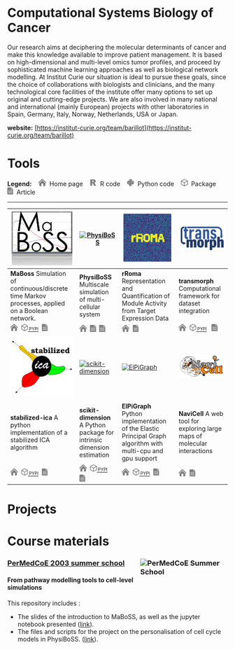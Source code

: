 # Computational Systems Biology of Cancer

Our research aims at deciphering the molecular determinants of cancer and make this knowledge available to improve patient management. It is based on high-dimensional and multi-level omics tumor profiles, and proceed by sophisticated machine learning approaches as well as biological network modelling. At Institut Curie our situation is ideal to pursue these goals, since the choice of collaborations with biologists and clinicians, and the many technological core facilities of the institute offer many options to set up original and cutting-edge projects. We are also involved in many national and international (mainly European) projects with other laboratories in Spain, Germany, Italy, Norway, Netherlands, USA or Japan.

**website:** [https://institut-curie.org/team/barillot](https://institut-curie.org/team/barillot)
# Tools

**Legend:**&nbsp;&nbsp;&nbsp;
<img src="https://raw.githubusercontent.com/sysbio-curie/.github/main/profile/icons/home.svg" height="16">
&nbsp;Home page&nbsp;&nbsp;&nbsp;
<img src="https://raw.githubusercontent.com/sysbio-curie/.github/main/profile/icons/r.svg" height="16">
&nbsp;R code&nbsp;&nbsp;&nbsp;
<img src="https://raw.githubusercontent.com/sysbio-curie/.github/main/profile/icons/python.svg" height="16">
&nbsp;Python code&nbsp;&nbsp;&nbsp;
<img src="https://raw.githubusercontent.com/sysbio-curie/.github/main/profile/icons/package.svg" height="16">
&nbsp;Package&nbsp;&nbsp;&nbsp;
<img src="https://raw.githubusercontent.com/sysbio-curie/.github/main/profile/icons/article.svg" height="16">
&nbsp;Article

***

| [<img alt="MaBoSS" src="https://raw.githubusercontent.com/sysbio-curie/.github/main/profile/logos/maboss_logo.jpg" width="200"/>](https://github.com/sysbio-curie/MaBoSS-env-2.0) | [<img alt="PhysiBoSS" src="https://avatars.githubusercontent.com/u/77400927?s=200&v=4" width="200"/>](https://github.com/PhysiBoSS/PhysiBoSS) | [<img alt="rROMA" src="https://raw.githubusercontent.com/sysbio-curie/.github/main/profile/logos/rROMA_logo_final_v1.png" width="200"/>](https://github.com/sysbio-curie/rROMA) | [<img alt="transmorph" src="https://raw.githubusercontent.com/sysbio-curie/.github/main/profile/logos/transmorph_logo.png" width="200"/>](https://github.com/sysbio-curie/transmorph) |
| --- | --- | --- | --- |
| **MaBoss**  Simulation of continuous/discrete time Markov processes, applied on a Boolean network.  | **PhysiBoSS** Multiscale simulation of multi-cellular system  | **rRoma** Representation and Quantification of Module Activity from Target Expression Data | **transmorph** Computational framework for dataset integration |
|[<img src="https://raw.githubusercontent.com/sysbio-curie/.github/main/profile/icons/home.svg" height="16">](https://maboss.curie.fr/)&nbsp;&nbsp;[<img src="https://raw.githubusercontent.com/sysbio-curie/.github/main/profile/icons/package.svg" height="16"><sub><sup> PYPI</sup></sub>](https://pypi.org/project/cmaboss/)&nbsp;&nbsp;[<img src="https://raw.githubusercontent.com/sysbio-curie/.github/main/profile/icons/article.svg" height="16">](https://academic.oup.com/bioinformatics/article/33/14/2226/3059141)&nbsp;&nbsp;|[<img src="https://raw.githubusercontent.com/sysbio-curie/.github/main/profile/icons/home.svg" height="16">](https://github.com/PhysiBoSS/PhysiBoSS/)&nbsp;&nbsp;[<img src="https://raw.githubusercontent.com/sysbio-curie/.github/main/profile/icons/article.svg" height="16">](https://academic.oup.com/bioinformatics/article/35/7/1188/5087713)&nbsp;&nbsp;[<img src="https://raw.githubusercontent.com/sysbio-curie/.github/main/profile/icons/article.svg" height="16">](https://www.nature.com/articles/s41540-023-00314-4)&nbsp;&nbsp;|[<img src="https://raw.githubusercontent.com/sysbio-curie/.github/main/profile/icons/home.svg" height="16">](https://sysbio-curie.github.io/rROMA/index.html)&nbsp;&nbsp;[<img src="https://raw.githubusercontent.com/sysbio-curie/.github/main/profile/icons/article.svg" height="16">](https://www.frontiersin.org/articles/10.3389/fgene.2016.00018/full)&nbsp;&nbsp;|[<img src="https://raw.githubusercontent.com/sysbio-curie/.github/main/profile/icons/home.svg" height="16">](https://transmorph.readthedocs.io/)&nbsp;&nbsp;[<img src="https://raw.githubusercontent.com/sysbio-curie/.github/main/profile/icons/package.svg" height="16"><sub><sup> PYPI</sup></sub>](https://pypi.org/project/transmorph/)&nbsp;&nbsp; [<img src="https://raw.githubusercontent.com/sysbio-curie/.github/main/profile/icons/article.svg" height="16">](https://academic.oup.com/nargab/article/5/3/lqad069/7223068)&nbsp;&nbsp; |
| [<img alt="stabilized-ica" src="https://raw.githubusercontent.com/sysbio-curie/.github/main/profile/logos/sica_logo.png" width="200"/>](https://github.com/sysbio-curie/stabilized-ica) | [<img alt="scikit-dimension" src="" width="200"/>](https://github.com/sysbio-curie/scikit-dimension) | [<img alt="ElPiGraph" src="" width="200"/>](https://github.com/sysbio-curie/ElPiGraph.P) | [<img alt="NaviCell" src="https://raw.githubusercontent.com/sysbio-curie/.github/main/profile/logos/navicell_logo.png" width="200"/>](https://github.com/sysbio-curie/NaviCell) |
||||
| **stabilized-ica**  A python implementation of a stabilized ICA algorithm   | **scikit-dimension** A Python package for intrinsic dimension estimation   | **ElPiGraph** Python implementation of the Elastic Principal Graph algorithm with multi-cpu and gpu support | **NaviCell** A web tool for exploring large maps of molecular interactions |
|[<img src="https://raw.githubusercontent.com/sysbio-curie/.github/main/profile/icons/home.svg" height="16">](https://stabilized-ica.readthedocs.io)&nbsp;&nbsp;[<img src="https://raw.githubusercontent.com/sysbio-curie/.github/main/profile/icons/package.svg" height="16"><sub><sup> PYPI</sup></sub>](https://pypi.org/project/stabilized-ica/)&nbsp;&nbsp;[<img src="https://raw.githubusercontent.com/sysbio-curie/.github/main/profile/icons/article.svg" height="16">](https://academic.oup.com/bioinformatics/article/38/10/2963/6564219)&nbsp;&nbsp;|[<img src="https://raw.githubusercontent.com/sysbio-curie/.github/main/profile/icons/home.svg" height="16">](https://scikit-dimension.readthedocs.io)&nbsp;&nbsp;[<img src="https://raw.githubusercontent.com/sysbio-curie/.github/main/profile/icons/package.svg" height="16"><sub><sup> PYPI</sup></sub>](https://pypi.org/project/scikit-dimension/)&nbsp;&nbsp;[<img src="https://raw.githubusercontent.com/sysbio-curie/.github/main/profile/icons/article.svg" height="16">](https://www.mdpi.com/1099-4300/23/10/1368)&nbsp;&nbsp;|[<img src="https://raw.githubusercontent.com/sysbio-curie/.github/main/profile/icons/home.svg" height="16">](https://elpigraph-python.readthedocs.io)&nbsp;&nbsp;[<img src="https://raw.githubusercontent.com/sysbio-curie/.github/main/profile/icons/package.svg" height="16"><sub><sup> PYPI</sup></sub>](https://pypi.org/project/elpigraph-python/)&nbsp;&nbsp;[<img src="https://raw.githubusercontent.com/sysbio-curie/.github/main/profile/icons/article.svg" height="16">](https://www.mdpi.com/1099-4300/22/3/296)&nbsp;&nbsp;| [<img src="https://raw.githubusercontent.com/sysbio-curie/.github/main/profile/icons/home.svg" height="16">](https://navicell.vincent-noel.fr/)&nbsp;&nbsp;[<img src="https://raw.githubusercontent.com/sysbio-curie/.github/main/profile/icons/article.svg" height="16">](https://bmcsystbiol.biomedcentral.com/articles/10.1186/1752-0509-7-100)&nbsp;&nbsp; |

# Projects

# Course materials
### [PerMedCoE 2003 summer school ](https://github.com/sysbio-curie/Curie-PerMedCoE-Summer-School-2023) [<img alt="PerMedCoE Summer School" src="https://permedcoe.eu/wp-content/uploads/2022/07/twitter-post_noqa.jpg" width="200" align="right"/>](https://permedcoe.eu/training/permedcoe-summer-school-on-cell-level-simulations/)
#### From pathway modelling tools to cell-level simulations 

This repository includes : 

- The slides of the introduction to MaBoSS, as well as the jupyter notebook presented ([link](https://github.com/sysbio-curie/Curie-PerMedCoE-Summer-School-2023/tree/main/course)).
- The files and scripts for the project on the personalisation of cell cycle models in PhysiBoSS. ([link](https://github.com/sysbio-curie/Curie-PerMedCoE-Summer-School-2023/tree/main/project-cellcycle)).
